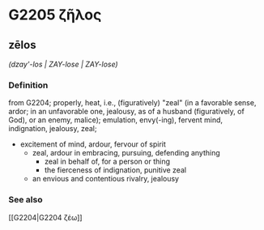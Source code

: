 # G2205 ζῆλος

## zēlos

_(dzay'-los | ZAY-lose | ZAY-lose)_

### Definition

from G2204; properly, heat, i.e., (figuratively) "zeal" (in a favorable sense, ardor; in an unfavorable one, jealousy, as of a husband (figuratively, of God), or an enemy, malice); emulation, envy(-ing), fervent mind, indignation, jealousy, zeal; 

- excitement of mind, ardour, fervour of spirit
  - zeal, ardour in embracing, pursuing, defending anything
    - zeal in behalf of, for a person or thing
    - the fierceness of indignation, punitive zeal
  - an envious and contentious rivalry, jealousy

### See also

[[G2204|G2204 ζέω]]
